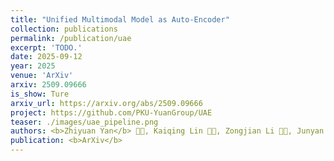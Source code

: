 ```yaml
---
title: "Unified Multimodal Model as Auto-Encoder"
collection: publications
permalink: /publication/uae
excerpt: 'TODO.'
date: 2025-09-12
year: 2025
venue: 'ArXiv'
arxiv: 2509.09666
is_show: Ture
arxiv_url: https://arxiv.org/abs/2509.09666
project: https://github.com/PKU-YuanGroup/UAE
teaser: ./images/uae_pipeline.png
authors: <b>Zhiyuan Yan</b> 🧑‍💻, Kaiqing Lin 🧑‍💻, Zongjian Li 🧑‍💻, Junyan Ye 🧑‍💻, Hui Han, Zhendong Wang, Hao Liu, Bin Lin, Hao Li, Xue Xu, Xinyan Xiao 📮, Jingdong Wang, Haifeng Wang, Li Yuan 📮
publication: <b>ArXiv</b>
---
```


